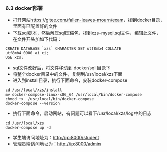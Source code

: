 ### 6.3 docker部署

* 打开网站<https://gitee.com/fallen-leaves-mourn/exam>，找到docker目录，里面有已配置好的文件
* 下载sql脚本，然后解压sql压缩包，找到xzs-mysql.sql文件，编辑此文件，在文件开头加如下代码：
<!-- * 下载教程<https://www.mindskip.net:999> -->

```xzs-mysql
CREATE DATABASE `xzs` CHARACTER SET utf8mb4 COLLATE utf8mb4_0900_ai_ci;
USE xzs;
```

* sql文件改好后，将文件移动到 docker/sql 目录下
* 将整个docker目录中的文件，复制到/usr/local/xzs下面
* 进入到install目录，执行下面命令，安装docker-compose

```docker-compose
cd /usr/local/xzs/install
mv docker-compose-linux-x86_64 /usr/local/bin/docker-compose
chmod +x  /usr/local/bin/docker-compose
docker-compose --version
```

* 执行下面命令，启动网站，有问题可以看下/usr/local/xzs/log中的日志

```docker-xzs
cd /usr/local/xzs
docker-compose up -d
```

* 学生端访问地址为：<http://ip:8000/student>
* 管理员端访问地址为：<http://ip:8000/admin>